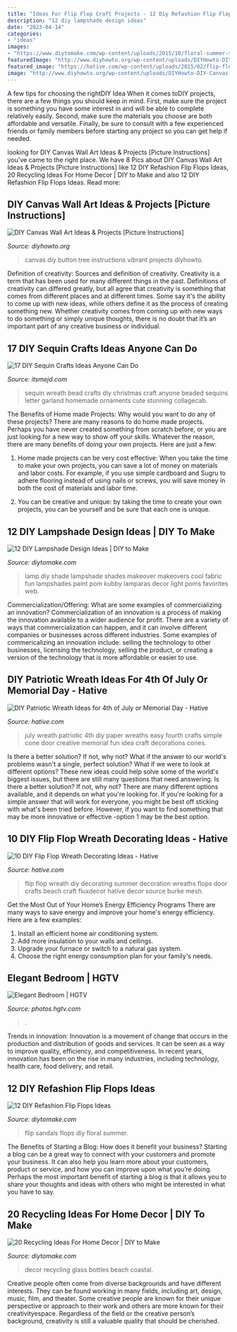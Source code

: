```yaml
---
title: "Ideas For Flip Flop Craft Projects - 12 Diy Refashion Flip Flops Ideas"
description: "12 diy lampshade design ideas"
date: "2023-04-14"
categories:
- "ideas"
images:
- "https://www.diytomake.com/wp-content/uploads/2015/10/floral-summer-sandals.jpg"
featuredImage: "http://www.diyhowto.org/wp-content/uploads/DIYHowto-DIY-Canvas-Wall-Art-Ideas-Tutorials-Picture-Instructions-16.jpg"
featured_image: "https://hative.com/wp-content/uploads/2015/02/flip-flop-wreath-ideas/4-diy-flip-flop-wreath-decorating-ideas.jpg"
image: "http://www.diyhowto.org/wp-content/uploads/DIYHowto-DIY-Canvas-Wall-Art-Ideas-Tutorials-Picture-Instructions-16.jpg"
---
```



A few tips for choosing the rightDIY Idea
When it comes toDIY projects, there are a few things you should keep in mind. First, make sure the project is something you have some interest in and will be able to complete relatively easily. Second, make sure the materials you choose are both affordable and versatile. Finally, be sure to consult with a few experienced friends or family members before starting any project so you can get help if needed.

	

		
looking for DIY Canvas Wall Art Ideas &amp; Projects [Picture Instructions] you've came to the right place. We have 8 Pics about DIY Canvas Wall Art Ideas &amp; Projects [Picture Instructions] like 12 DIY Refashion Flip Flops Ideas, 20 Recycling Ideas For Home Decor | DIY to Make and also 12 DIY Refashion Flip Flops Ideas. Read more:
		
    
## DIY Canvas Wall Art Ideas &amp; Projects [Picture Instructions]

<img loading=lazy src="http://www.diyhowto.org/wp-content/uploads/DIYHowto-DIY-Canvas-Wall-Art-Ideas-Tutorials-Picture-Instructions-16.jpg" onerror="this.onerror=null;this.src='https://tse3.mm.bing.net/th?id=OIP.HJBLEHa-6aumcRhvfANYLgHaPl&amp;pid=15.1';" alt="DIY Canvas Wall Art Ideas &amp; Projects [Picture Instructions]">

_Source: diyhowto.org_

>canvas diy button tree instructions vibrant projects diyhowto. 

	

Definition of creativity: Sources and definition of creativity.
Creativity is a term that has been used for many different things in the past. Definitions of creativity can differed greatly, but all agree that creativity is something that comes from different places and at different times. Some say it's the ability to come up with new ideas, while others define it as the process of creating something new. Whether creativity comes from coming up with new ways to do something or simply unique thoughts, there is no doubt that it’s an important part of any creative business or individual.

    
## 17 DIY Sequin Crafts Ideas Anyone Can Do

<img loading=lazy src="https://itsmejd.com/wp-content/uploads/2017/11/sequin-bead-pin-wreath-dreamalittlebigger-11.jpg" onerror="this.onerror=null;this.src='https://tse2.mm.bing.net/th?id=OIP.ZWclkXRiNJFiJXppDWhmcAHaKD&amp;pid=15.1';" alt="17 DIY Sequin Crafts Ideas Anyone Can Do">

_Source: itsmejd.com_

>sequin wreath bead crafts diy christmas craft anyone beaded sequins letter garland homemade ornaments cute stunning collagecab. 

	

The Benefits of Home made Projects: Why would you want to do any of these projects?
There are many reasons to do home made projects. Perhaps you have never created something from scratch before, or you are just looking for a new way to show off your skills. Whatever the reason, there are many benefits of doing your own projects. Here are just a few: 
1. Home made projects can be very cost effective: When you take the time to make your own projects, you can save a lot of money on materials and labor costs. For example, if you use simple cardboard and Sugru to adhere flooring instead of using nails or screws, you will save money in both the cost of materials and labor time. 

2. You can be creative and unique: by taking the time to create your own projects, you can be yourself and be sure that each one is unique.

    
## 12 DIY Lampshade Design Ideas | DIY To Make

<img loading=lazy src="http://www.diytomake.com/wp-content/uploads/2016/03/diy-lamp-shade-ideas.jpg" onerror="this.onerror=null;this.src='https://tse1.mm.bing.net/th?id=OIP.WcLglwLzuAizSt-fP3DmqAHaHa&amp;pid=15.1';" alt="12 DIY Lampshade Design Ideas | DIY to Make">

_Source: diytomake.com_

>lamp diy shade lampshade shades makeover makeovers cool fabric fun lampshades paint pom kubby lamparas decor light poms favorites web. 

	

Commercialization/Offering: What are some examples of commercializing an innovation?
Commercialization of an innovation is a process of making the innovation available to a wider audience for profit. There are a variety of ways that commercialization can happen, and it can involve different companies or businesses across different industries. Some examples of commericalizing an innovation include: selling the technology to other businesses, licensing the technology, selling the product, or creating a version of the technology that is more affordable or easier to use.

    
## DIY Patriotic Wreath Ideas For 4th Of July Or Memorial Day - Hative

<img loading=lazy src="https://hative.com/wp-content/uploads/2015/03/patriotic-wreaths/8-patriotic-wreath-decoration-idea.jpg" onerror="this.onerror=null;this.src='https://tse4.mm.bing.net/th?id=OIP.n8OqAjFCzkUlGSaZzLgmKAHaJ4&amp;pid=15.1';" alt="DIY Patriotic Wreath Ideas for 4th of July or Memorial Day - Hative">

_Source: hative.com_

>july wreath patriotic 4th diy paper wreaths easy fourth crafts simple cone door creative memorial fun idea craft decorations cones. 

	

Is there a better solution? If not, why not?
What if the answer to our world's problems wasn't a single, perfect solution? What if we were to look at different options? These new ideas could help solve some of the world's biggest issues, but there are still many questions that need answering. Is there a better solution? If not, why not? There are many different options available, and it depends on what you're looking for. If you're looking for a simple answer that will work for everyone, you might be best off sticking with what's been tried before. However, if you want to find something that may be more innovative or effective -option 1 may be the best option.

    
## 10 DIY Flip Flop Wreath Decorating Ideas - Hative

<img loading=lazy src="https://hative.com/wp-content/uploads/2015/02/flip-flop-wreath-ideas/4-diy-flip-flop-wreath-decorating-ideas.jpg" onerror="this.onerror=null;this.src='https://tse2.mm.bing.net/th?id=OIP.Au6EOM8qS7pshMBTSwLACgHaJ6&amp;pid=15.1';" alt="10 DIY Flip Flop Wreath Decorating Ideas - Hative">

_Source: hative.com_

>flip flop wreath diy decorating summer decoration wreaths flops door crafts beach craft fluxdecor hative decor source burke mesh. 

	

Get the Most Out of Your Home’s Energy Efficiency Programs
There are many ways to save energy and improve your home's energy efficiency. Here are a few examples:
1. Install an efficient home air conditioning system.
2. Add more insulation to your walls and ceilings.
3. Upgrade your furnace or switch to a natural gas system.
4. Choose the right energy consumption plan for your family's needs.

    
## Elegant Bedroom | HGTV

<img loading=lazy src="https://hgtvhome.sndimg.com/content/dam/images/hgtv/fullset/2012/1/26/0/RMS-knightmovesblog_Modern-Romantic-Master_s3x4.jpg.rend.hgtvcom.966.1288.suffix/1400964643339.jpeg" onerror="this.onerror=null;this.src='https://tse3.mm.bing.net/th?id=OIP.M-0pwsLX7qf1vSWgkWsejwHaJ4&amp;pid=15.1';" alt="Elegant Bedroom | HGTV">

_Source: photos.hgtv.com_

>. 

	

Trends in innovation:
Innovation is a movement of change that occurs in the production and distribution of goods and services. It can be seen as a way to improve quality, efficiency, and competitiveness. In recent years, innovation has been on the rise in many industries, including technology, health care, food delivery, and retail.

    
## 12 DIY Refashion Flip Flops Ideas

<img loading=lazy src="https://www.diytomake.com/wp-content/uploads/2015/10/floral-summer-sandals.jpg" onerror="this.onerror=null;this.src='https://tse2.mm.bing.net/th?id=OIP.snXH5aMhx2If_t1Wvdl0HAHaGt&amp;pid=15.1';" alt="12 DIY Refashion Flip Flops Ideas">

_Source: diytomake.com_

>flip sandals flops diy floral summer. 

	

The Benefits of Starting a Blog: How does it benefit your business?
Starting a blog can be a great way to connect with your customers and promote your business. It can also help you learn more about your customers, product or service, and how you can improve upon what you’re doing. Perhaps the most important benefit of starting a blog is that it allows you to share your thoughts and ideas with others who might be interested in what you have to say.

    
## 20 Recycling Ideas For Home Decor | DIY To Make

<img loading=lazy src="http://www.diytomake.com/wp-content/uploads/2016/03/glass-bottles-bottles-decor-ideas.jpg" onerror="this.onerror=null;this.src='https://tse2.mm.bing.net/th?id=OIP.aeawtpj3z1kYw3stuI-fhQHaJ3&amp;pid=15.1';" alt="20 Recycling Ideas For Home Decor | DIY to Make">

_Source: diytomake.com_

>decor recycling glass bottles beach coastal. 

	

Creative people often come from diverse backgrounds and have different interests. They can be found working in many fields, including art, design, music, film, and theater. Some creative people are known for their unique perspective or approach to their work and others are more known for their creativityespace. Regardless of the field or the creative person’s background, creativity is still a valuable quality that should be cherished.

